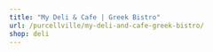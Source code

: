 ```yaml
---
title: "My Deli & Cafe | Greek Bistro"
url: /purcellville/my-deli-and-cafe-greek-bistro/
shop: deli
---
```


